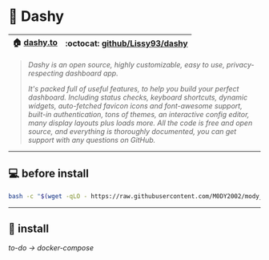 # :scroll: Dashy

| :house: [dashy.to](https://dashy.to/) | :octocat: [github/Lissy93/dashy](https://github.com/Lissy93/dashy) |
| --- | --- |

>_Dashy is an open source, highly customizable, easy to use, privacy-respecting dashboard app._
>
>_It's packed full of useful features, to help you build your perfect dashboard. Including status checks, keyboard shortcuts, dynamic widgets, auto-fetched favicon icons and font-awesome support, built-in authentication, tons of themes, an interactive config editor, many display layouts plus loads more.
All the code is free and open source, and everything is thoroughly documented, you can get support with any questions on GitHub._
___

## :computer: before install
```bash
bash -c "$(wget -qLO - https://raw.githubusercontent.com/M0DY2002/mody_docker/main/dashy/bash-preperation.sh)"
```
- - -
## :whale2: install
_to-do -> docker-compose_
